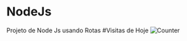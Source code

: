 # NodeJs
Projeto de Node Js usando Rotas
#Visitas de Hoje
![Counter](https://komarev.com/ghpvc/?username=luannsct&color=grey&label=Visitas)
